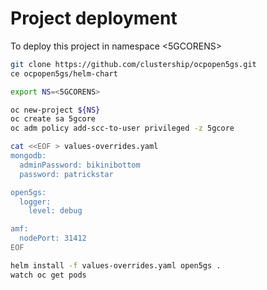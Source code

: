 # Project deployment

To deploy this project in namespace <5GCORENS>

```bash
git clone https://github.com/clustership/ocpopen5gs.git
ce ocpopen5gs/helm-chart

export NS=<5GCORENS>

oc new-project ${NS}
oc create sa 5gcore
oc adm policy add-scc-to-user privileged -z 5gcore

cat <<EOF > values-overrides.yaml
mongodb:
  adminPassword: bikinibottom
  password: patrickstar

open5gs:
  logger:
    level: debug

amf:
  nodePort: 31412 
EOF

helm install -f values-overrides.yaml open5gs .
watch oc get pods

```
